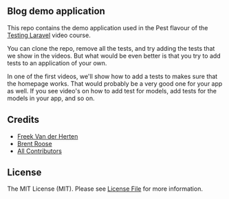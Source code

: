 ## Blog demo application 

This repo contains the demo application used in the Pest flavour of the [Testing Laravel](https://testing-laravel.com) video course.

You can clone the repo, remove all the tests, and try adding the tests that we show in the videos. But what would be even better is that you try to add tests to an application of your own. 

In one of the first videos, we'll show how to add a tests to makes sure that the homepage works. That would probably be a very good one for your app as well. If you see video's on how to add test for models, add tests for the models in your app, and so on.

## Credits

- [Freek Van der Herten](https://github.com/freekmurze)
- [Brent Roose](https://github.com/brendt)
- [All Contributors](../../contributors)

## License

The MIT License (MIT). Please see [License File](LICENSE.md) for more information.

